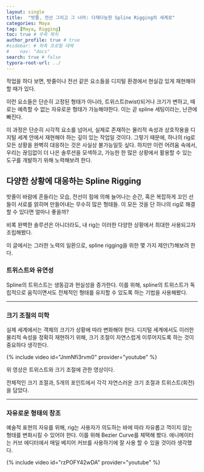```yaml
---
layout: single
title:  "밧줄, 전선 그리고 그 너머: 다재다능한 Spline Rigging의 세계로"
categories: Maya
tag: [Maya, Rigging]
toc: true # 우측 목차
author_profile: true # true
#sidebar: # 좌측 프로필 대체
#    nav: "docs"
search: true # false
typora-root-url: ../
---
```


작업을 하다 보면, 밧줄이나 전선 같은 요소들을 디지털 환경에서 현실감 있게 재현해야 할 때가 있다.

이런 요소들은 단순히 고정된 형태가 아니라, 트위스트(twist)되거나 크기가 변하고, 때로는 예측할 수 없는 자유로운 형태가 가능해야한다. 이는 곧 spline 세팅이라는, 난관에 빠진다.

 

이 과정은 단순히 시각적 요소를 넘어서, 실제로 존재하는 물리적 속성과 상호작용을 디지털 세계 안에서 재현해야 하는 깊이 있는 작업일 것이다. 그렇기 때문에, 하나의 rig로 모든 상황을 완벽히 대응하는 것은 사실상 불가능일듯 싶다. 하지만 이런 어려움 속에서, 우리는 끊임없이 더 나은 솔루션을 모색하고, 가능한 한 많은 상황에서 활용할 수 있는 도구를 개발하기 위해 노력해보려 한다.

## **다양한 상황에 대응하는 Spline Rigging**
밧줄이 바람에 흔들리는 모습, 전선이 힘에 의해 늘어나는 순간, 혹은 복잡하게 꼬인 선들이 서로를 얽히며 만들어내는 무수히 많은 형태들. 이 모든 것을 단 하나의 rig로 해결할 수 있다면 얼마나 좋을까?

비록 완벽한 솔루션은 아니더라도, 내 rig는 이러한 다양한 상황에서 최대한 사용되고자 조립해봤다.

이 글에서는 그러한 노력의 일환으로, spline rigging을 위한 몇 가지 제안(?)해보려 한다.


### **트위스트와 유연성**

Spline의 트위스트는 생동감과 현실성을 증가한다. 이를 위해, spline의 트위스트가 독립적으로 움직이면서도 전체적인 형태를 유지할 수 있도록 하는 기법을 사용해봤다.

---

### **크기 조절의 미학**

실제 세계에서는 객체의 크기가 상황에 따라 변화해야 한다. 디지털 세계에서도 이러한 물리적 속성을 정확히 재현하기 위해, 크기 조절이 자연스럽게 이루어지도록 하는 것이 중요하다 생각한다.

{% include video id="JnmNfi3rvm0" provider="youtube" %}

위 영상은 트위스트와 크기 조절에 관한 영상이다.

전체적인 크기 조절과, 5개의 포인트에서 각각 자연스러운 크기 조절과 트위스트(회전)을 담았다.

---

### **자유로운 형태의 창조**

예술적 표현의 자유를 위해, rig는 사용자가 의도하는 바에 따라 자유롭고 꺽이지 않는 형태를 변화시킬 수 있어야 한다. 이를 위해 Bezier Curve를 체택해 봤다. 애니메이터는 커브 에디터에서 매일 베지어 커브를 사용하기에 잘 사용 할 수 있을 것이라 생각했다.

{% include video id="rzPOFY42wDA" provider="youtube" %}

